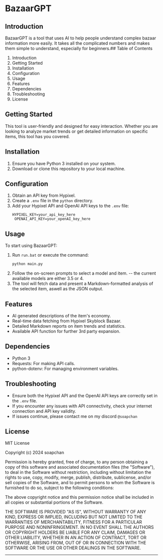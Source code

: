 
# BazaarGPT

## Introduction

BazaarGPT is a tool that uses AI to help people understand complex bazaar information more easily. It takes all the complicated numbers and makes them simple to understand, especially for beginners.## Table of Contents

1. Introduction
2. Getting Started
3. Installation
4. Configuration
5. Usage
6. Features
7. Dependencies
8. Troubleshooting
9. License

## Getting Started

This tool is user-friendly and designed for easy interaction. Whether you are looking to analyze market trends or get detailed information on specific items, this tool has you covered.

## Installation

1. Ensure you have Python 3 installed on your system.
2. Download or clone this repository to your local machine.

## Configuration

1. Obtain an API key from Hypixel.
2. Create a `.env` file in the `python` directory.
3. Add your Hypixel API and OpenAI API keys to the `.env` file:
   ```
   HYPIXEL_KEY=your_api_key_here
    OPENAI_API_KEY=your_openAI_key_here
   ```

## Usage

To start using BazaarGPT:

1. Run `run.bat` or execute the command:
   ```bash
   python main.py
   ```
2. Follow the on-screen prompts to select a model and item.
 -- the current available models are either 3.5 or 4.
3. The tool will fetch data and present a Markdown-formatted analysis of the selected item, aswell as the JSON output.

## Features

- AI generated descriptions of the item's economy.
- Real-time data fetching from Hypixel Skyblock Bazaar.
- Detailed Markdown reports on item trends and statistics.
- Available API function for further 3rd party expansion.

## Dependencies

- Python 3
- Requests: For making API calls.
- python-dotenv: For managing environment variables.

## Troubleshooting

- Ensure both the Hypixel API and the OpenAI API keys are correctly set in the `.env` file.
- If you encounter any issues with API connectivity, check your internet connection and API key validity.
- If issues continue, please contact me on my discord  `@soapchan`

## License

MIT License

Copyright (c) 2024 soapchan

Permission is hereby granted, free of charge, to any person obtaining a copy
of this software and associated documentation files (the "Software"), to deal
in the Software without restriction, including without limitation the rights
to use, copy, modify, merge, publish, distribute, sublicense, and/or sell
copies of the Software, and to permit persons to whom the Software is
furnished to do so, subject to the following conditions:

The above copyright notice and this permission notice shall be included in all
copies or substantial portions of the Software.

THE SOFTWARE IS PROVIDED "AS IS", WITHOUT WARRANTY OF ANY KIND, EXPRESS OR
IMPLIED, INCLUDING BUT NOT LIMITED TO THE WARRANTIES OF MERCHANTABILITY,
FITNESS FOR A PARTICULAR PURPOSE AND NONINFRINGEMENT. IN NO EVENT SHALL THE
AUTHORS OR COPYRIGHT HOLDERS BE LIABLE FOR ANY CLAIM, DAMAGES OR OTHER
LIABILITY, WHETHER IN AN ACTION OF CONTRACT, TORT OR OTHERWISE, ARISING FROM,
OUT OF OR IN CONNECTION WITH THE SOFTWARE OR THE USE OR OTHER DEALINGS IN THE
SOFTWARE.

---


